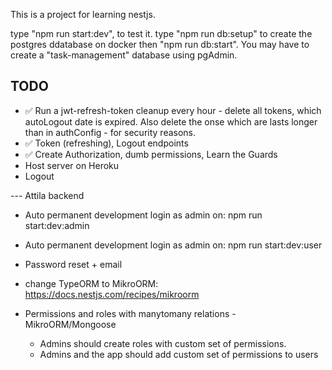 This is a project for learning nestjs.


type "npm run start:dev", to test it.
type "npm run db:setup" to create the postgres ddatabase on docker then "npm run db:start".
You may have to create a "task-management" database using pgAdmin.


## TODO ##
* ✅ Run a jwt-refresh-token cleanup every hour - delete all tokens, which autoLogout date is expired. Also delete the onse which are lasts longer than in authConfig - for security reasons. 
* ✅ Token (refreshing), Logout endpoints
* ✅ Create Authorization, dumb permissions, Learn the Guards
* Host server on Heroku 
* Logout

--- Attila backend 
* Auto permanent development login as admin on: npm run start:dev:admin
* Auto permanent development login as admin on: npm run start:dev:user

* Password reset + email

* change TypeORM to MikroORM: https://docs.nestjs.com/recipes/mikroorm
* Permissions and roles with manytomany relations - MikroORM/Mongoose
  - Admins should create roles with custom set of permissions.
  - Admins and the app should add custom set of permissions to users